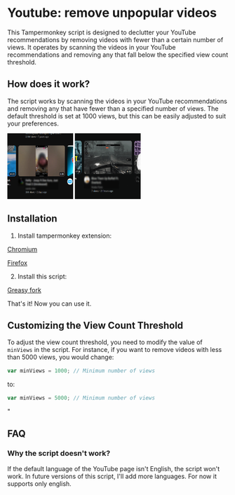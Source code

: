 # Youtube: remove unpopular videos

This Tampermonkey script is designed to declutter your YouTube recommendations by removing videos with fewer than a certain number of views. It operates by scanning the videos in your YouTube recommendations and removing any that fall below the specified view count threshold.

## How does it work?

The script works by scanning the videos in your YouTube recommendations and removing any that have fewer than a specified number of views. The default threshold is set at 1000 views, but this can be easily adjusted to suit your preferences.

<img src="Screenshot_1new.png" width=150 height=150>
<img src="Screenshot_3new.png" width=150 height=150>

## Installation 

1. Install tampermonkey extension:

<a href="https://chrome.google.com/webstore/detail/tampermonkey/dhdgffkkebhmkfjojejmpbldmpobfkfo?hl=en">Chromium</a>

<a href="https://addons.mozilla.org/ru/firefox/addon/tampermonkey/">Firefox</a>

2. Install this script:

<a href="https://greasyfork.org/en/scripts/478273-youtube-remove-unpopular-videos?locale_override=1">Greasy fork</a>

That's it! Now you can use it.

## Customizing the View Count Threshold

To adjust the view count threshold, you need to modify the value of `minViews` in the script. For instance, if you want to remove videos with less than 5000 views, you would change:

```javascript
var minViews = 1000; // Minimum number of views
```

to:

```javascript
var minViews = 5000; // Minimum number of views
```
"

## FAQ
### Why the script doesn't work?
If the default language of the YouTube page isn't English, the script won't work.
In future versions of this script, I'll add more languages. For now it supports only english.
